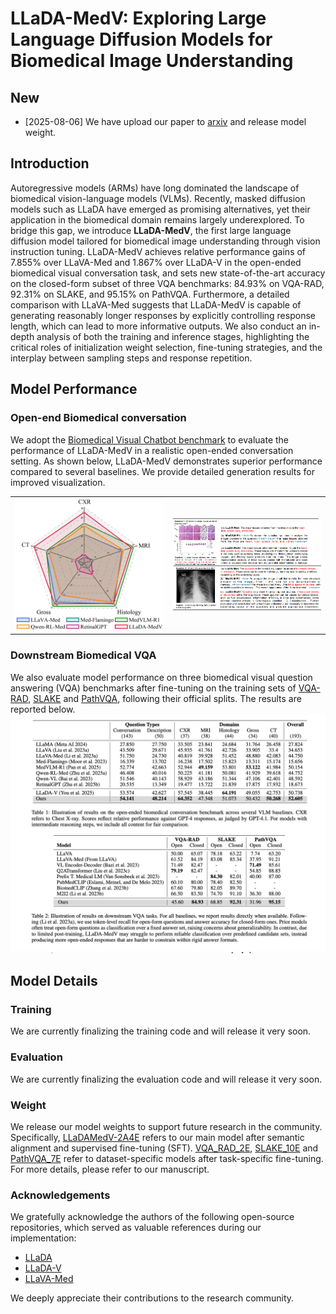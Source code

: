 # LLaDA-MedV: Exploring Large Language Diffusion Models for Biomedical Image Understanding

## New
- [2025-08-06] We have upload our paper to [arxiv](https://arxiv.org/abs/2508.01617v1) and release model weight.

## Introduction
Autoregressive models (ARMs) have long dominated the landscape of biomedical vision-language models (VLMs). Recently, masked diffusion models such as LLaDA have emerged as promising alternatives, yet their application in the biomedical domain remains largely underexplored. To bridge this gap, we introduce **LLaDA-MedV**, the first large language diffusion model tailored for biomedical image understanding through vision instruction tuning. LLaDA-MedV achieves relative performance gains of 7.855\% over LLaVA-Med and 1.867\% over LLaDA-V in the open-ended biomedical visual conversation task, and sets new state-of-the-art accuracy on the closed-form subset of three VQA benchmarks: 84.93\% on VQA-RAD, 92.31\% on SLAKE, and 95.15\% on PathVQA. Furthermore, a detailed comparison with LLaVA-Med suggests that LLaDA-MedV is capable of generating reasonably longer responses by explicitly controlling response length, which can lead to more informative outputs. We also conduct an in-depth analysis of both the training and inference stages, highlighting the critical roles of initialization weight selection, fine-tuning strategies, and the interplay between sampling steps and response repetition.

## Model Performance
### Open-end Biomedical conversation
We adopt the [Biomedical Visual Chatbot benchmark](https://arxiv.org/abs/2306.00890) to evaluate the performance of LLaDA-MedV in a realistic open-ended conversation setting. As shown below, LLaDA-MedV demonstrates superior performance compared to several baselines. We provide detailed generation results for improved visualization.
<table>
  <tr>
    <td><img src="https://github.com/LLM-VLM-GSL/LLaDA-MedV/blob/main/images/fig-radarmedicalnew.png" width="500"/></td>
    <td><img src="https://github.com/LLM-VLM-GSL/LLaDA-MedV/blob/main/images/bio-conversation.png" width="500"/></td>
  </tr>
</table>

### Downstream Biomedical VQA
We also evaluate model performance on three biomedical visual question answering (VQA) benchmarks after fine-tuning on the training sets of [VQA-RAD](https://pubmed.ncbi.nlm.nih.gov/30457565/), [SLAKE](https://arxiv.org/abs/2102.09542) and [PathVQA](https://arxiv.org/abs/2003.10286), following their official splits. The results are reported below.
![Results](https://github.com/LLM-VLM-GSL/LLaDA-MedV/blob/main/images/table.png)

## Model Details
### Training
We are currently finalizing the training code and will release it very soon.

### Evaluation 
We are currently finalizing the evaluation code and will release it very soon.

### Weight 
We release our model weights to support future research in the community. Specifically, [LLaDAMedV-2A4E](https://drive.google.com/drive/u/1/folders/1HwW4l-r9H3uyVPpysndP6ZOJXIQfkVB9) refers to our main model after semantic alignment and supervised fine-tuning (SFT). [VQA_RAD_2E](https://drive.google.com/drive/u/1/folders/1HwW4l-r9H3uyVPpysndP6ZOJXIQfkVB9), [SLAKE_10E](https://drive.google.com/drive/u/1/folders/1HwW4l-r9H3uyVPpysndP6ZOJXIQfkVB9) and [PathVQA_7E](https://drive.google.com/drive/u/1/folders/1HwW4l-r9H3uyVPpysndP6ZOJXIQfkVB9) refer to dataset-specific models after task-specific fine-tuning. For more details, please refer to our manuscript.

### Acknowledgements
We gratefully acknowledge the authors of the following open-source repositories, which served as valuable references during our implementation:

- [LLaDA](https://github.com/ML-GSAI/LLaDA)
- [LLaDA-V](https://github.com/ML-GSAI/LLaDA-V)
- [LLaVA-Med](https://github.com/microsoft/LLaVA-Med/tree/v1.0.0)

We deeply appreciate their contributions to the research community.

